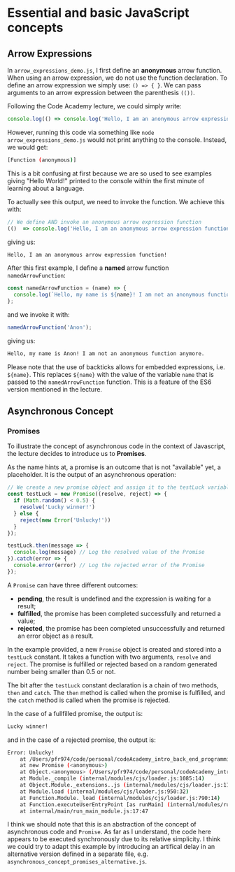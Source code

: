 # Essential and basic JavaScript concepts

## Arrow Expressions

In `arrow_expressions_demo.js`, I first define an **anonymous** arrow function. When using an arrow expression, we do not use the function declaration. To define an arrow expression we simply use: `() => { }`. We can pass arguments to an arrow expression between the parenthesis `(())`.

Following the Code Academy lecture, we could simply write:

```javascript
console.log(() => console.log('Hello, I am an anonymous arrow expression function!'));
```

However, running this code via something like `node arrow_expressions_demo.js` would not print anything to the console. Instead, we would get:

```sh
[Function (anonymous)]
```

 This is a bit confusing at first because we are so used to see examples giving "Hello World!" printed to the console within the first minute of learning about a language.

To actually see this output, we need to invoke the function. We achieve this with:

```javascript
// We define AND invoke an anonymous arrow expression function
(()  => console.log('Hello, I am an anonymous arrow expression function!'))();
```

giving us:

```sh
Hello, I am an anonymous arrow expression function!
```
After this first example, I define a **named** arrow function `namedArrowFunction`:

```javascript
const namedArrowFunction = (name) => {
  console.log(`Hello, my name is ${name}! I am not an anonymous function anymore.`)
};
```

and we invoke it with:
```javascript
namedArrowFunction('Anon');
```

giving us:
```sh
Hello, my name is Anon! I am not an anonymous function anymore.
```

Please note that the use of backticks allows for embedded expressions, i.e. `${name}`. This replaces ``${name}`` with the value of the variable `name` that is passed to the `namedArrowFunction` function. This is a feature of the ES6 version mentioned in the lecture.

## Asynchronous Concept

### Promises

To illustrate the concept of asynchronous code in the context of Javascript, the lecture decides to introduce us to **Promises**. 

As the name hints at, a promise is an outcome that is not "available" yet, a placeholder. It is the output of an asynchronous operation:

```javascript
// We create a new promise object and assign it to the testLuck variable.
const testLuck = new Promise((resolve, reject) => {
  if (Math.random() < 0.5) { 
    resolve('Lucky winner!')
  } else {
    reject(new Error('Unlucky!'))
  }
});

testLuck.then(message => {
  console.log(message) // Log the resolved value of the Promise
}).catch(error => {
  console.error(error) // Log the rejected error of the Promise
});
```

A `Promise` can have three different outcomes:
- **pending**, the result is undefined and the expression is waiting for a result;
- **fulfilled**, the promise has been completed successfully and returned a value;
- **rejected**, the promise has been completed unsuccessfully and returned an error object as a result.

In the example provided, a new `Promise` object is created and stored into a `testLuck` constant. It takes a function with two arguments, `resolve` and `reject`. The promise is fulfilled or rejected based on a random generated number being smaller than 0.5 or not. 

The bit after the `testLuck` constant declaration is a chain of two methods, `then` and `catch`. The `then` method is called when the promise is fulfilled, and the `catch` method is called when the promise is rejected.

In the case of a fullfilled promise, the output is:

```sh 
Lucky winner!
```

and in the case of a rejected promise, the output is:

```sh
Error: Unlucky!
    at /Users/pfr974/code/personal/codeAcademy_intro_back_end_programming_javascript/asynchronous_concept_promises.js:6:12
    at new Promise (<anonymous>)
    at Object.<anonymous> (/Users/pfr974/code/personal/codeAcademy_intro_back_end_programming_javascript/asynchronous_concept_promises.js:2:18)
    at Module._compile (internal/modules/cjs/loader.js:1085:14)
    at Object.Module._extensions..js (internal/modules/cjs/loader.js:1114:10)
    at Module.load (internal/modules/cjs/loader.js:950:32)
    at Function.Module._load (internal/modules/cjs/loader.js:790:14)
    at Function.executeUserEntryPoint [as runMain] (internal/modules/run_main.js:76:12)
    at internal/main/run_main_module.js:17:47
```

I think we should note that this is an abstraction of the concept of asynchronous code and `Promise`. As far as I understand, the code here appears to be executed synchronously due to its relative simplicity. I think we could try to adapt this example by introducing an artifical delay in an alternative version defined in a separate file, e.g. `asynchronous_concept_promises_alternative.js`. 

